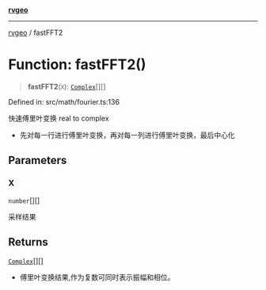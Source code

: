 [**rvgeo**](../README.md)

***

[rvgeo](../globals.md) / fastFFT2

# Function: fastFFT2()

> **fastFFT2**(`X`): [`Complex`](../type-aliases/Complex.md)[][]

Defined in: src/math/fourier.ts:136

快速傅里叶变换 real to complex
- 先对每一行进行傅里叶变换，再对每一列进行傅里叶变换，最后中心化

## Parameters

### X

`number`[][]

采样结果

## Returns

[`Complex`](../type-aliases/Complex.md)[][]

- 傅里叶变换结果,作为复数可同时表示振幅和相位。
